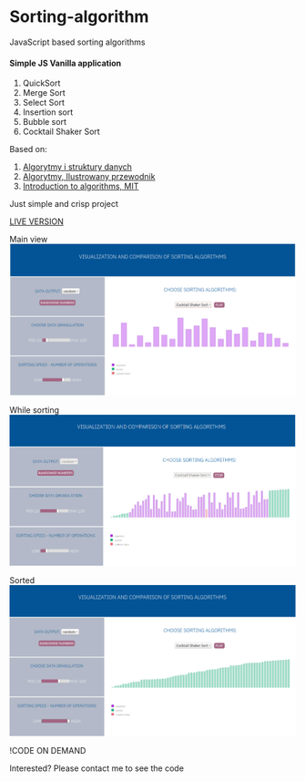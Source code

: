 # Sorting-algorithm
JavaScript based sorting algorithms

#### Simple JS Vanilla application
1. QuickSort
2. Merge Sort
3. Select Sort
4. Insertion sort
4. Bubble sort 
5. Cocktail Shaker Sort

Based on:
1. [Algorytmy i struktury danych](http://www.algorytm.org/) 
2. [Algorytmy, Ilustrowany przewodnik](http://www.algorytm.org/)
3. [Introduction to algorithms, MIT](https://www.youtube.com/watch?v=HtSuA80QTyo&list=PLUl4u3cNGP61Oq3tWYp6V_F-5jb5L2iHb)

Just simple and crisp project

[LIVE VERSION](https://www.pythonanywhere.com/user/MTrawinska/files/home/MTrawinska/sorting/sortingLAST.html) 

Main view
![init point](https://github.com/MTrawinska/Sorting-algorithm/blob/master/start.png)

While sorting 
![work in progress](https://github.com/MTrawinska/Sorting-algorithm/blob/master/while.png)

Sorted
![done](https://github.com/MTrawinska/Sorting-algorithm/blob/master/finish.png)

!CODE ON DEMAND

Interested? Please contact me to see the code
